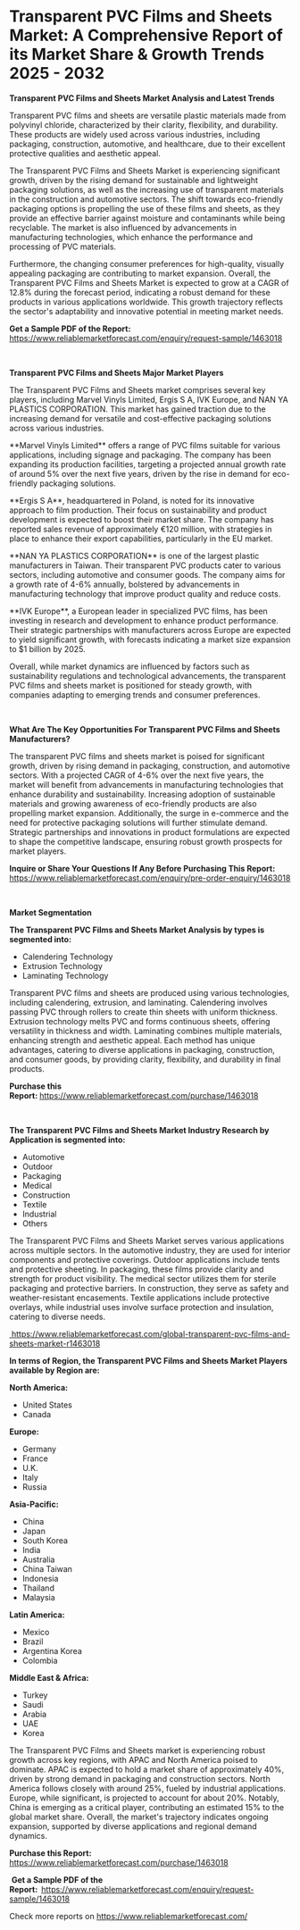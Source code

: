 <p><h1>Transparent PVC Films and Sheets Market: A Comprehensive Report of its Market Share & Growth Trends 2025 - 2032</h1></p><p><strong>Transparent PVC Films and Sheets Market Analysis and Latest Trends</strong></p>
<p><p>Transparent PVC films and sheets are versatile plastic materials made from polyvinyl chloride, characterized by their clarity, flexibility, and durability. These products are widely used across various industries, including packaging, construction, automotive, and healthcare, due to their excellent protective qualities and aesthetic appeal.</p><p>The Transparent PVC Films and Sheets Market is experiencing significant growth, driven by the rising demand for sustainable and lightweight packaging solutions, as well as the increasing use of transparent materials in the construction and automotive sectors. The shift towards eco-friendly packaging options is propelling the use of these films and sheets, as they provide an effective barrier against moisture and contaminants while being recyclable. The market is also influenced by advancements in manufacturing technologies, which enhance the performance and processing of PVC materials.</p><p>Furthermore, the changing consumer preferences for high-quality, visually appealing packaging are contributing to market expansion. Overall, the Transparent PVC Films and Sheets Market is expected to grow at a CAGR of 12.8% during the forecast period, indicating a robust demand for these products in various applications worldwide. This growth trajectory reflects the sector's adaptability and innovative potential in meeting market needs.</p></p>
<p><strong>Get a Sample PDF of the Report:&nbsp;</strong> <a href="https://www.reliablemarketforecast.com/enquiry/request-sample/1463018?utm_campaign=3310&utm_medium=2&utm_source=Github&utm_content=ia&utm_term=03042025&utm_id=transparent-pvc-films-and-sheets">https://www.reliablemarketforecast.com/enquiry/request-sample/1463018</a></p>
<p>&nbsp;</p>
<p><strong>Transparent PVC Films and Sheets Major Market Players</strong></p>
<p><p>The Transparent PVC Films and Sheets market comprises several key players, including Marvel Vinyls Limited, Ergis S A, IVK Europe, and NAN YA PLASTICS CORPORATION. This market has gained traction due to the increasing demand for versatile and cost-effective packaging solutions across various industries.</p><p>**Marvel Vinyls Limited** offers a range of PVC films suitable for various applications, including signage and packaging. The company has been expanding its production facilities, targeting a projected annual growth rate of around 5% over the next five years, driven by the rise in demand for eco-friendly packaging solutions.</p><p>**Ergis S A**, headquartered in Poland, is noted for its innovative approach to film production. Their focus on sustainability and product development is expected to boost their market share. The company has reported sales revenue of approximately €120 million, with strategies in place to enhance their export capabilities, particularly in the EU market.</p><p>**NAN YA PLASTICS CORPORATION** is one of the largest plastic manufacturers in Taiwan. Their transparent PVC products cater to various sectors, including automotive and consumer goods. The company aims for a growth rate of 4-6% annually, bolstered by advancements in manufacturing technology that improve product quality and reduce costs.</p><p>**IVK Europe**, a European leader in specialized PVC films, has been investing in research and development to enhance product performance. Their strategic partnerships with manufacturers across Europe are expected to yield significant growth, with forecasts indicating a market size expansion to $1 billion by 2025.</p><p>Overall, while market dynamics are influenced by factors such as sustainability regulations and technological advancements, the transparent PVC films and sheets market is positioned for steady growth, with companies adapting to emerging trends and consumer preferences.</p></p>
<p>&nbsp;</p>
<p><strong>What Are The Key Opportunities For Transparent PVC Films and Sheets Manufacturers?</strong></p>
<p><p>The transparent PVC films and sheets market is poised for significant growth, driven by rising demand in packaging, construction, and automotive sectors. With a projected CAGR of 4-6% over the next five years, the market will benefit from advancements in manufacturing technologies that enhance durability and sustainability. Increasing adoption of sustainable materials and growing awareness of eco-friendly products are also propelling market expansion. Additionally, the surge in e-commerce and the need for protective packaging solutions will further stimulate demand. Strategic partnerships and innovations in product formulations are expected to shape the competitive landscape, ensuring robust growth prospects for market players.</p></p>
<p><strong>Inquire or Share Your Questions If Any Before Purchasing This Report:</strong> <a href="https://www.reliablemarketforecast.com/enquiry/pre-order-enquiry/1463018?utm_campaign=3310&utm_medium=2&utm_source=Github&utm_content=ia&utm_term=03042025&utm_id=transparent-pvc-films-and-sheets">https://www.reliablemarketforecast.com/enquiry/pre-order-enquiry/1463018</a></p>
<p>&nbsp;</p>
<p><strong>Market Segmentation</strong></p>
<p><strong>The Transparent PVC Films and Sheets Market Analysis by types is segmented into:</strong></p>
<p><ul><li>Calendering Technology</li><li>Extrusion Technology</li><li>Laminating Technology</li></ul></p>
<p><p>Transparent PVC films and sheets are produced using various technologies, including calendering, extrusion, and laminating. Calendering involves passing PVC through rollers to create thin sheets with uniform thickness. Extrusion technology melts PVC and forms continuous sheets, offering versatility in thickness and width. Laminating combines multiple materials, enhancing strength and aesthetic appeal. Each method has unique advantages, catering to diverse applications in packaging, construction, and consumer goods, by providing clarity, flexibility, and durability in final products.</p></p>
<p><strong>Purchase this Report:&nbsp;</strong><a href="https://www.reliablemarketforecast.com/purchase/1463018?utm_campaign=3310&utm_medium=2&utm_source=Github&utm_content=ia&utm_term=03042025&utm_id=transparent-pvc-films-and-sheets">https://www.reliablemarketforecast.com/purchase/1463018</a></p>
<p>&nbsp;</p>
<p><strong>The Transparent PVC Films and Sheets Market Industry Research by Application is segmented into:</strong></p>
<p><ul><li>Automotive</li><li>Outdoor</li><li>Packaging</li><li>Medical</li><li>Construction</li><li>Textile</li><li>Industrial</li><li>Others</li></ul></p>
<p><p>The Transparent PVC Films and Sheets Market serves various applications across multiple sectors. In the automotive industry, they are used for interior components and protective coverings. Outdoor applications include tents and protective sheeting. In packaging, these films provide clarity and strength for product visibility. The medical sector utilizes them for sterile packaging and protective barriers. In construction, they serve as safety and weather-resistant encasements. Textile applications include protective overlays, while industrial uses involve surface protection and insulation, catering to diverse needs.</p></p>
<p><a href="https://www.reliablemarketforecast.com/global-transparent-pvc-films-and-sheets-market-r1463018?utm_campaign=3310&utm_medium=2&utm_source=Github&utm_content=ia&utm_term=03042025&utm_id=transparent-pvc-films-and-sheets">&nbsp;https://www.reliablemarketforecast.com/global-transparent-pvc-films-and-sheets-market-r1463018</a></p>
<p><strong>In terms of Region, the Transparent PVC Films and Sheets Market Players available by Region are:</strong></p>
<p>
    <p> <strong> North America: </strong>
        <ul>
            <li>United States</li>
            <li>Canada</li>
        </ul>
        </p> 
    <p> <strong> Europe: </strong>
        <ul>
            <li>Germany</li>
            <li>France</li>
            <li>U.K.</li>
            <li>Italy</li>
            <li>Russia</li>
        </ul>
        </p> 
    <p> <strong> Asia-Pacific: </strong>
        <ul>
            <li>China</li>
            <li>Japan</li>
            <li>South Korea</li>
            <li>India</li>
            <li>Australia</li>
            <li>China Taiwan</li>
            <li>Indonesia</li>
            <li>Thailand</li>
            <li>Malaysia</li>
        </ul>
        </p> 
    <p> <strong> Latin America: </strong>
        <ul>
            <li>Mexico</li>
            <li>Brazil</li>
            <li>Argentina Korea</li>
            <li>Colombia</li>
        </ul>
        </p> 
    <p> <strong> Middle East & Africa: </strong>
        <ul>
            <li>Turkey</li>
            <li>Saudi</li>
            <li>Arabia</li>
            <li>UAE</li>
            <li>Korea</li>
        </ul>
    </p>
    </p>
<p><p>The Transparent PVC Films and Sheets market is experiencing robust growth across key regions, with APAC and North America poised to dominate. APAC is expected to hold a market share of approximately 40%, driven by strong demand in packaging and construction sectors. North America follows closely with around 25%, fueled by industrial applications. Europe, while significant, is projected to account for about 20%. Notably, China is emerging as a critical player, contributing an estimated 15% to the global market share. Overall, the market's trajectory indicates ongoing expansion, supported by diverse applications and regional demand dynamics.</p></p>
<p><strong>Purchase this Report: </strong><a href="https://www.reliablemarketforecast.com/purchase/1463018?utm_campaign=3310&utm_medium=2&utm_source=Github&utm_content=ia&utm_term=03042025&utm_id=transparent-pvc-films-and-sheets">https://www.reliablemarketforecast.com/purchase/1463018</a></p>
<p>&nbsp;<strong>Get a Sample PDF of the Report:&nbsp;&nbsp;</strong><a href="https://www.reliablemarketforecast.com/enquiry/request-sample/1463018?utm_campaign=3310&utm_medium=2&utm_source=Github&utm_content=ia&utm_term=03042025&utm_id=transparent-pvc-films-and-sheets">https://www.reliablemarketforecast.com/enquiry/request-sample/1463018</a></p>
<p><strong></strong></p>
<p>Check more reports on <a href="https://www.reliablemarketforecast.com/?utm_campaign=3310&utm_medium=2&utm_source=Github&utm_content=ia&utm_term=03042025&utm_id=transparent-pvc-films-and-sheets">https://www.reliablemarketforecast.com/</a></p>